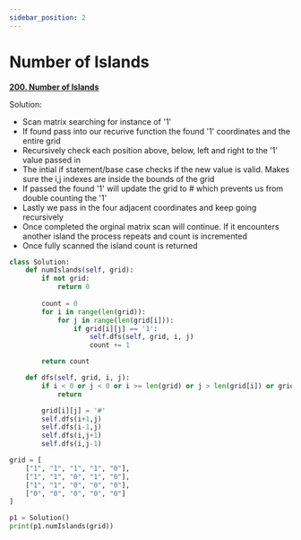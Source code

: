 ```yaml
---
sidebar_position: 2
---
```


# Number of Islands

**[200. Number of Islands](https://leetcode.com/problems/number-of-islands/)**

Solution: 
 - Scan matrix searching for instance of '1'
 - If found pass into our recurive function the found '1' coordinates and the entire grid
 - Recursively check each position above, below, left and right to the '1' value passed in
 - The intial if statement/base case checks if the new value is valid.  Makes sure the i,j indexes are inside the bounds of the grid
 - If passed the found '1' will update the grid to # which prevents us from double counting the '1'  
 - Lastly we pass in the four adjacent coordinates and keep going recursively
 - Once completed the orginal matrix scan will continue.  If it encounters another island the process repeats and count is incremented
 - Once fully scanned the island count is returned

```python title="Output: 1"
class Solution:
    def numIslands(self, grid):
        if not grid:
            return 0
        
        count = 0
        for i in range(len(grid)):
            for j in range(len(grid[i])):
                if grid[i][j] == '1':
                    self.dfs(self, grid, i, j)
                    count += 1

        return count

    def dfs(self, grid, i, j):
        if i < 0 or j < 0 or i >= len(grid) or j > len(grid[i]) or grid[i][j] != '1':
            return

        grid[i][j] = '#'
        self.dfs(i+1,j)
        self.dfs(i-1,j)
        self.dfs(i,j+1)
        self.dfs(i,j-1)

grid = [
    ["1", "1", "1", "1", "0"],
    ["1", "1", "0", "1", "0"],
    ["1", "1", "0", "0", "0"],
    ["0", "0", "0", "0", "0"]
]

p1 = Solution()
print(p1.numIslands(grid))
```
